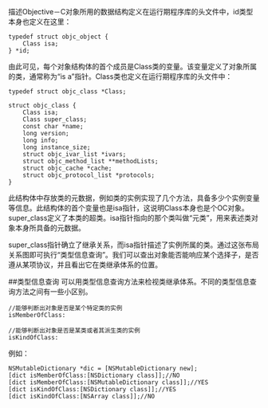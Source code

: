 描述Objective－C对象所用的数据结构定义在运行期程序库的头文件中，id类型本身也定义在这里：

    typedef struct objc_object {
        Class isa;
    } *id;
    
由此可见，每个对象结构体的首个成员是Class类的变量。该变量定义了对象所属的类，通常称为“is a”指针。Class类也定义在运行期程序库的头文件中：
    
    typedef struct objc_class *Class;

    struct objc_class {
        Class isa;
        Class super_class;
        const char *name;
        long version;
        long info;
        long instance_size;
        struct objc_ivar_list *ivars;
        struct objc_method_list **methodLists;
        struct objc_cache *cache;
        struct objc_protocol_list *protocols;
    }


此结构体中存放类的元数据，例如类的实例实现了几个方法，具备多少个实例变量等信息。此结构体的首个变量也是isa指针，这说明Class本身也是个OC对象。super_class定义了本类的超类。isa指针指向的那个类叫做“元类”，用来表述类对象本身所具备的元数据。

super_class指针确立了继承关系，而isa指针描述了实例所属的类。通过这张布局关系图即可执行“类型信息查询”。我们可以查出对象能否能响应某个选择子，是否遵从某项协议，并且看出它在类继承体系的位置。

##类型信息查询
可以用类型信息查询方法来检视类继承体系。不同的类型信息查询方法之间有一些小区别。

    //能够判断出对象是否是某个特定类的实例
    isMemberOfClass:
    
    //能够判断出对象是否是某类或者其派生类的实例
    isKindOfClass:
    
例如：
    
    NSMutableDictionary *dic = [NSMutableDictionary new];
    [dict isMemberOfClass:[NSDictionary class]];//NO
    [dict isMemberOfClass:[NSMutableDictionary class]];//YES
    [dict isKindOfClass:[NSDictionary class]];//YES
    [dict isKindOfClass:[NSArray class]];//NO
    

    
    
    